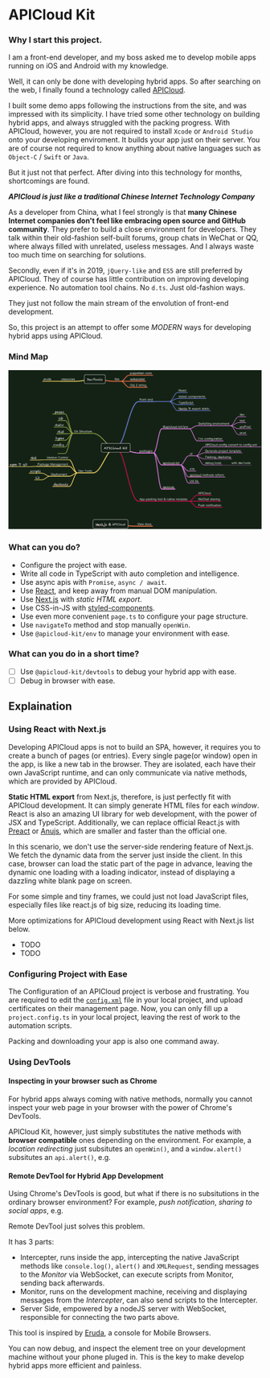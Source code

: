 # APICloud Kit

### Why I start this project.

I am a front-end developer, and my boss asked me to develop mobile apps running on iOS and Android with my knowledge.

Well, it can only be done with developing hybrid apps. So after searching on the web, I finally found a technology called [APICloud](https://www.apicloud.com).

I built some demo apps following the instructions from the site, and was impressed with its simplicity. I have tried some other technology on building hybrid apps, and always struggled with the packing progress. With APICloud, however, you are not required to install `Xcode` or `Android Studio` onto your developing enviroment. It builds your app just on their server. You are of course not required to know anything about native languages such as `Object-C` / `Swift` or `Java`.

But it just not that perfect. After diving into this technology for months, shortcomings are found.

**_APICloud is just like a traditional Chinese Internet Technology Company_**

As a developer from China, what I feel strongly is that **many Chinese Internet companies don't feel like embracing open source and GitHub community**. They prefer to build a close environment for developers. They talk within their old-fashion self-built forums, group chats in WeChat or QQ, where always filled with unrelated, useless messages. And I always waste too much time on searching for solutions.

Secondly, even if it's in 2019, `jQuery-like` and `ES5` are still preferred by APICloud. They of course has little contribution on improving developing experience. No automation tool chains. No `d.ts`. Just old-fashion ways.

They just not follow the main stream of the envolution of front-end development.

So, this project is an attempt to offer some _MODERN_ ways for developing hybrid apps using APICloud.

### Mind Map

![MindMap](docs/images/APICloudKit.png)

### What can you do?

-   Configure the project with ease.
-   Write all code in TypeScript with auto completion and intelligence.
-   Use async apis with `Promise`, `async / await`.
-   Use [React](https://reactjs.org), and keep away from manual DOM manipulation.
-   Use [Next.js](https://nextjs.org/docs#static-html-export) with _static HTML export_.
-   Use CSS-in-JS with [styled-components](https://www.styled-components.com/).
-   Use even more convenient `page.ts` to configure your page structure.
-   Use `navigateTo` method and stop manually `openWin`.
-   Use `@apicloud-kit/env` to manage your environment with ease.

### What can you do in a short time?

-   [ ] Use `@apicloud-kit/devtools` to debug your hybrid app with ease.
-   [ ] Debug in browser with ease.

## Explaination

### Using React with Next.js

Developing APICloud apps is not to build an SPA, however, it requires you to create a bunch of pages (or entries). Every single page(or window) open in the app, is like a new tab in the browser. They are isolated, each have their own JavaScript runtime, and can only communicate via native methods, which are provided by APICloud.

**Static HTML export** from Next.js, therefore, is just perfectly fit with APICloud development. It can simply generate HTML files for each _window_. React is also an amazing UI library for web development, with the power of JSX and TypeScript. Additionally, we can replace official React.js with [Preact](https://preactjs.com/) or [Anujs](https://github.com/RubyLouvre/anu), which are smaller and faster than the official one.

In this scenario, we don't use the server-side rendering feature of Next.js. We fetch the dynamic data from the server just inside the client. In this case, browser can load the static part of the page in advance, leaving the dynamic one loading with a loading indicator, instead of displaying a dazzling white blank page on screen.

For some simple and tiny frames, we could just not load JavaScript files, especially files like react.js of big size, reducing its loading time.

More optimizations for APICloud development using React with Next.js list below.

-   TODO
-   TODO

### Configuring Project with Ease

The Configuration of an APICloud project is verbose and frustrating. You are required to edit the [`config.xml`](https://docs.apicloud.com/Dev-Guide/app-config-manual) file in your local project, and upload certificates on their management page. Now, you can only fill up a `project.config.ts` in your local project, leaving the rest of work to the automation scripts.

Packing and downloading your app is also one command away.

### Using DevTools

#### Inspecting in your browser such as Chrome

For hybrid apps always coming with native methods, normally you cannot inspect your web page in your browser with the power of Chrome's DevTools.

APICloud Kit, however, just simply substitutes the native methods with **browser compatible** ones depending on the environment. For example, a _location redirecting_ just subsitutes an `openWin()`, and a `window.alert()` subsitutes an `api.alert()`, e.g.

#### Remote DevTool for Hybrid App Development

Using Chrome's DevTools is good, but what if there is no subsitutions in the ordinary browser environment? For example, _push notification_, _sharing to social apps_, e.g.

Remote DevTool just solves this problem.

It has 3 parts:

-   Intercepter, runs inside the app, intercepting the native JavaScript methods like `console.log()`, `alert()` and `XMLRequest`, sending messages to the _Monitor_ via WebSocket, can execute scripts from Monitor, sending back afterwards.
-   Monitor, runs on the development machine, receiving and displaying messages from the _Intercepter_, can also send scripts to the Intercepter.
-   Server Side, empowered by a nodeJS server with WebSocket, responsible for connecting the two parts above.

This tool is inspired by [Eruda](https://github.com/liriliri/eruda), a console for Mobile Browsers.

You can now debug, and inspect the element tree on your development machine without your phone pluged in. This is the key to make develop hybrid apps more efficient and painless.
